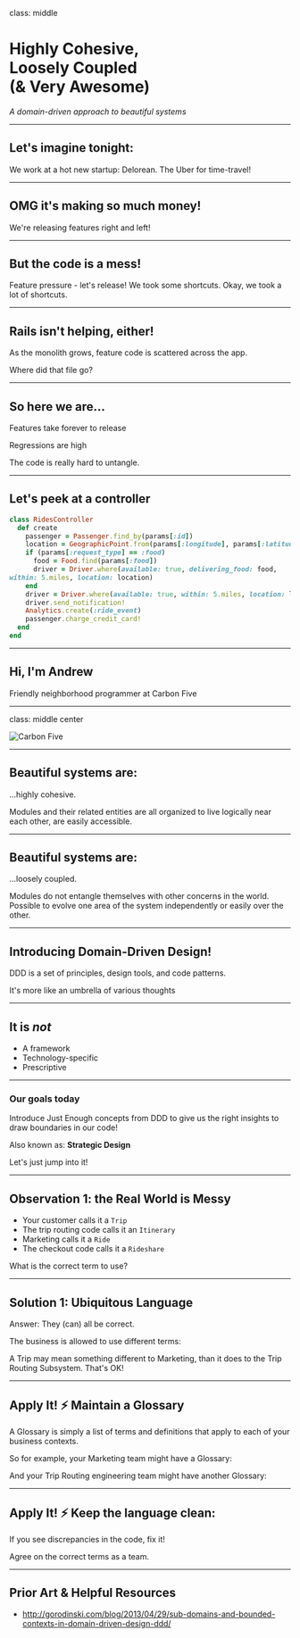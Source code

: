 class: middle

# Highly Cohesive,<br />Loosely Coupled<br />\(& Very Awesome\)

*A domain-driven approach to beautiful systems*

---

## Let's imagine tonight:

We work at a hot new startup: Delorean. The Uber for time-travel!

---

## OMG it's making so much money!

We're releasing features right and left!

---

## But the code is a mess!

Feature pressure - let's release!
We took some shortcuts. Okay, we took a lot of shortcuts.

---

## Rails isn't helping, either!

As the monolith grows, feature code is scattered across the app.

Where did that file go?

---

## So here we are...

Features take forever to release

Regressions are high

The code is really hard to untangle.

---

## Let's peek at a controller

```ruby
class RidesController
  def create
    passenger = Passenger.find_by(params[:id])
    location = GeographicPoint.from(params[:longitude], params[:latitude])
    if (params[:request_type] == :food)
      food = Food.find(params[:food])
      driver = Driver.where(available: true, delivering_food: food,
within: 5.miles, location: location)
    end
    driver = Driver.where(available: true, within: 5.miles, location: location)
    driver.send_notification!
    Analytics.create(:ride_event)
    passenger.charge_credit_card!
  end
end
```

---

## Hi, I'm Andrew

Friendly neighborhood programmer at Carbon Five

---

class: middle center

![Carbon Five](http://www.carbonfive.com/images/c5-logo-vertical.png)

---

## Beautiful systems are:

...highly cohesive.

Modules and their related entities are all organized to live logically
near each other, are easily accessible.

---


## Beautiful systems are:

...loosely coupled.

Modules do not entangle themselves with other concerns in the world.
Possible to evolve one area of the system independently or easily over
the other.

---

## Introducing Domain-Driven Design!

DDD is a set of principles, design tools, and code patterns.

It's more like an umbrella of various thoughts

---

## It is *not*

- A framework
- Technology-specific
- Prescriptive

---

### Our goals today

Introduce Just Enough concepts from DDD to give us the right insights to draw boundaries in our code!

Also known as: __Strategic Design__

Let's just jump into it!

---

## Observation 1: the Real World is Messy

* Your customer calls it a `Trip`
* The trip routing code calls it an `Itinerary`
* Marketing calls it a `Ride`
* The checkout code calls it a `Rideshare`

What is the correct term to use?

---

## Solution 1: Ubiquitous Language

Answer: They (can) all be correct.

The business is allowed to use different terms:

A Trip may mean something different to Marketing, than it does to the
Trip Routing Subsystem. That's OK!

---

## Apply It! ⚡️ Maintain a Glossary

A Glossary is simply a list of terms and definitions that apply to each
of your business contexts.

So for example, your Marketing team might have a Glossary:

And your Trip Routing engineering team might have another Glossary:

---

## Apply It! ⚡️ Keep the language clean:

If you see discrepancies in the code, fix it!

Agree on the correct terms as a team.

---

## Prior Art & Helpful Resources

* http://gorodinski.com/blog/2013/04/29/sub-domains-and-bounded-contexts-in-domain-driven-design-ddd/
